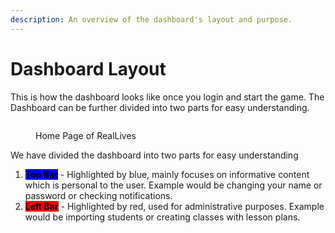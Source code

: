 ```yaml
---
description: An overview of the dashboard's layout and purpose.
---
```


# Dashboard Layout

This is how the dashboard looks like once you login and start the game. The Dashboard can be further divided into two parts for easy understanding.

<figure><img src="../../.gitbook/assets/Image 28-02-24 at 12.40 PM (2).jpg" alt=""><figcaption><p>Home Page of RealLives</p></figcaption></figure>

We have divided the dashboard into two parts for easy understanding&#x20;



1. <mark style="background-color:blue;">**Top Bar**</mark> - Highlighted by blue, mainly focuses on informative content which is personal to the user. Example would be changing your name or password or checking notifications.
2. <mark style="background-color:red;">**Left Bar**</mark> - Highlighted by red, used for administrative purposes. Example would be importing students or creating classes with lesson plans.



<figure><img src="../../.gitbook/assets/Image 28-02-24 at 12.40 PM (1).jpg" alt=""><figcaption></figcaption></figure>
